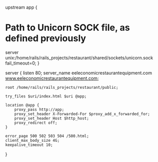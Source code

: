 upstream app {
# Path to Unicorn SOCK file, as defined previously
server unix:/home/rails/rails_projects/restaurant/shared/sockets/unicorn.sock fail_timeout=0;
}

server {
listen 80;
server_name eeleconomicrestaurantequipment.com www.eeleconomicrestaurantequipment.com;

    root /home/rails/rails_projects/restaurant/public;

    try_files $uri/index.html $uri @app;

    location @app {
        proxy_pass http://app;
        proxy_set_header X-Forwarded-For $proxy_add_x_forwarded_for;
        proxy_set_header Host $http_host;
        proxy_redirect off;
    }

    error_page 500 502 503 504 /500.html;
    client_max_body_size 4G;
    keepalive_timeout 10;
}
